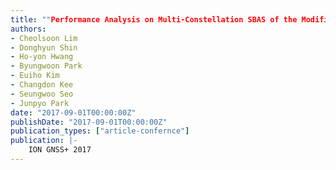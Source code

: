 ```yaml
---
title: ""Performance Analysis on Multi-Constellation SBAS of the Modified L1-only SBAS Message""
authors:
- Cheolsoon Lim
- Donghyun Shin
- Ho-yon Hwang
- Byungwoon Park
- Euiho Kim
- Changdon Kee
- Seungwoo Seo
- Junpyo Park
date: "2017-09-01T00:00:00Z"
publishDate: "2017-09-01T00:00:00Z"
publication_types: ["article-confernce"]
publication: |-
    ION GNSS+ 2017
---
```


